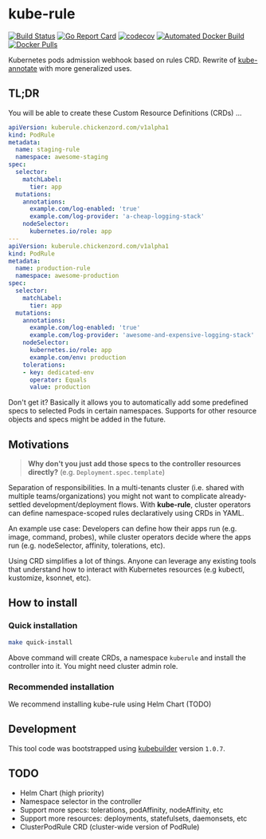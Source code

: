 # kube-rule

[![Build Status](https://travis-ci.org/chickenzord/kube-rule.svg?branch=master)](https://travis-ci.org/chickenzord/kube-rule)
[![Go Report Card](https://goreportcard.com/badge/github.com/chickenzord/kube-rule)](https://goreportcard.com/report/github.com/chickenzord/kube-rule)
[![codecov](https://codecov.io/gh/chickenzord/kube-rule/branch/master/graph/badge.svg)](https://codecov.io/gh/chickenzord/kube-rule)
[![Automated Docker Build](https://img.shields.io/docker/automated/chickenzord/kube-rule.svg)](https://hub.docker.com/r/chickenzord/kube-rule/)
[![Docker Pulls](https://img.shields.io/docker/pulls/chickenzord/kube-rule.svg)](https://hub.docker.com/r/chickenzord/kube-rule/)

Kubernetes pods admission webhook based on rules CRD. Rewrite of [kube-annotate](https://github.com/chickenzord/kube-annotate) with more generalized uses.


## TL;DR

You will be able to create these Custom Resource Definitions (CRDs) ...

```yaml
apiVersion: kuberule.chickenzord.com/v1alpha1
kind: PodRule
metadata:
  name: staging-rule
  namespace: awesome-staging
spec:
  selector:
    matchLabel:
      tier: app
  mutations:
    annotations:
      example.com/log-enabled: 'true'
      example.com/log-provider: 'a-cheap-logging-stack'
    nodeSelector:
      kubernetes.io/role: app
---
apiVersion: kuberule.chickenzord.com/v1alpha1
kind: PodRule
metadata:
  name: production-rule
  namespace: awesome-production
spec:
  selector:
    matchLabel:
      tier: app
  mutations:
    annotations:
      example.com/log-enabled: 'true'
      example.com/log-provider: 'awesome-and-expensive-logging-stack'
    nodeSelector:
      kubernetes.io/role: app
      example.com/env: production
    tolerations:
    - key: dedicated-env
      operator: Equals
      value: production
```

Don't get it? Basically it allows you to automatically add some predefined specs to selected Pods in certain namespaces. Supports for other resource objects and specs might be added in the future.

## Motivations

> **Why don't you just add those specs to the controller resources directly?** (e.g. `Deployment.spec.template`)

Separation of responsibilities. In a multi-tenants cluster (i.e. shared with multiple teams/organizations) you might not want to complicate already-settled development/deployment flows. With **kube-rule**, cluster operators can define namespace-scoped rules declaratively using CRDs in YAML. 

An example use case: Developers can define how their apps run (e.g. image, command, probes), while cluster operators decide where the apps run (e.g. nodeSelector, affinity, tolerations, etc).

Using CRD simplifies a lot of things. Anyone can leverage any existing tools that understand  how to interact with Kubernetes resources (e.g kubectl, kustomize, ksonnet, etc).

## How to install

### Quick installation

```sh
make quick-install
```

Above command will create CRDs, a namespace `kuberule` and install the controller into it. You might need cluster admin role.

### Recommended installation

We recommend installing kube-rule using Helm Chart (TODO)

## Development

This tool code was bootstrapped using [kubebuilder](http://kubebuilder.netlify.com/) version `1.0.7`.

## TODO

- Helm Chart (high priority)
- Namespace selector in the controller
- Support more specs: tolerations, podAffinity, nodeAffinity, etc
- Support more resources: deployments, statefulsets, daemonsets, etc
- ClusterPodRule CRD (cluster-wide version of PodRule)
